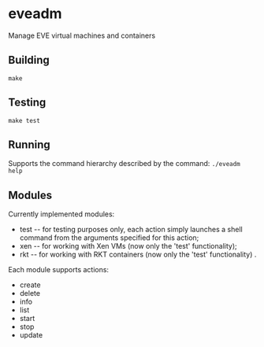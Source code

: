 # eveadm
Manage EVE virtual machines and containers

## Building
```make```

## Testing
```make test```

## Running
Supports the command hierarchy described by the command:
```./eveadm help```

## Modules
Currently implemented modules:
* test -- for testing purposes only, each action simply launches a shell command from the arguments specified for this action;
* xen -- for working with Xen VMs (now only the 'test' functionality);
* rkt -- for working with RKT containers (now only the 'test' functionality) .

Each module supports actions:
* create
* delete
* info
* list
* start
* stop
* update
